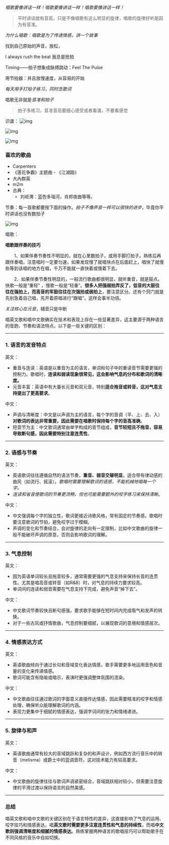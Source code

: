 *唱歌要像讲话一样！唱歌要像讲话一样！唱歌要像讲话一样！*

> 平时讲话就有音高，只是不像唱歌有这么明显的旋律，唱歌的旋律好听是因为有音准。

*为什么唱歌：唱歌是为了传递情感，讲一个故事*

找到自己原始的声音，放松，

I  always rush the beat 我总是抢拍

Timing——拍子想象成脉搏跳动：Feel The Pulse

用节拍器：并且放慢速度，从容易的开始

*每天用手打拍子练习，同时念歌词*

唱歌无非就是*音准和拍子*

> 拍子多练习，音准音高要细心感受或者看谱，不要看感觉

识谱：
![img](images/image-20241209163003607.webp)

![img](images/image-20241209163031284.webp)

![img](images/image-20241209163737579.webp)

### 喜欢的歌曲

* Carpenters 
* 《莲花争霸》主题曲 - 《江湖路》
* 大內群英 
* m2m
* 古典：
  * 刘岠渭：蓝色多瑙河，肖邦夜曲等等。


节奏：每一首歌都要按下面的操作。*拍子不像声音一样可以很快的进步*，毕竟你平时讲话也没有数拍子

![img](images/image-20241205224746228.webp)



唱歌：

**唱歌跟伴奏的技巧**

　　1、如果伴奏节奏性不明显的，就在心里数拍子，或用手脚打拍子。熟练后再跟伴奏唱，注意唱时一定要匀速，如果发现慢了就唱快点在后面赶上，唱快了就慢些等到该唱的地方在唱，千万不能就一直快着或慢着下去。

　　2、如果伴奏节奏性明显的，一般流行歌曲都很明显，就听重音，就是鼓点。快歌一般是“重轻” ，慢歌一般是“轻重”。**很多人把强弱拍弄反了，低音的大鼓往往在强拍上，而高音的军鼓往往在次强拍或弱拍上**，要注意区分。还有个窍门就是先别急着自己唱，先开着原唱进行“跟唱”，这样会事半功倍。



*关注核心在元音*，辅音只是中断

唱英文歌和唱中文歌确实在技术和表现上存在一些显著差异，这主要源于两种语言的音韵、节奏和语法特点。以下是一些关键的区别：

------

### 1. 语言的发音特点

英文：

- 重音与连读：英语是以重音为主的语言，单词和句子中的重读音节需要更强的控制力。歌唱时，**连读和弱读现象很常见，这会影响气息的分布和歌词的清晰度。**
- 元音丰富：英语中有大量长元音和双元音，特别**适合拖音或转音，这对气息支持提出了更高要求**。

中文：

- 声调与清晰度：中文是以声调为主的语言，每个字的音调（平、上、去、入）**对歌词的表达非常重要，因此需要在唱歌时保持每个字的音高准确**。
- 短音节为主：中文歌词通常由单字构成的音节组成，**音节较短且不拖音，容易导致断句感，因此需要特别注意连贯性**。

------

### 2. 语感与节奏

英文：

- 英语歌词往往遵循自然的语法节奏，**重音、弱音交替明显**，适合带有律动感的曲风（如流行、摇滚）。*歌唱时需要理解歌词的语感，不能机械地唱每一个字。*
- *连读和省音使歌词的节奏更流畅，但也可能需要额外的咬字练习来保持清晰*。

中文：

- 中文强调每个字的独立性，歌词更接近诗歌风格，常有固定的节奏感。歌唱时要注意歌词的节拍，避免咬字过于模糊。
- 声调的变化和节奏结合，会对旋律的走向有一定限制，比如中文歌曲的旋律一般不能破坏声调的原意，否则会影响歌词的理解。

------

### 3. 气息控制

英文：

- 因为英语单词较长且拖音较多，通常需要更强的气息支持来保持长音的连贯性。尤其是唱高音或转音（如R&B）时，对气息的持续力要求较高。
- 单词间的连读和弱音需要在气息支持下完成，避免声音“掉下去”。

中文：

- 中文歌词节奏较快且断句感强，要求歌手能够在短时间内完成吸气和发声的转换。
- 对于一些古风或抒情歌曲，气息控制要细腻，以展现歌词的意境和情感层次。

------

### 4. 情感表达方式

英文：

- 英语歌曲倾向于通过长句和音域变化表达情感，歌手需要更多地运用音色和音量的变化来传递情感。
- 歌词可能含有隐喻或暗示，表演时更强调整体氛围的渲染。

中文：

- 中文歌曲往往通过歌词的字面意义直接传达情感，因此需要精准的咬字和情感处理，确保听众能理解歌词的内涵。
- 表现力更集中于细腻的情感表达，强调字词间的张力和情绪递进。

------

### 5. 旋律与和声

英文：

- 英语歌曲通常有较大的音域跳跃和复杂的和声设计，例如西方流行音乐中的转音（melisma）或爵士中的蓝调音符，这对技术能力有较高要求。

中文：

- 中文歌曲的旋律往往与歌词声调紧密结合，音域跳跃相对较小，但需要注意旋律的平滑过渡以保持语言的自然美感。

------

### 总结

唱英文歌和唱中文歌的关键区别在于语言特性的差异，这直接影响了气息的运用、咬字技巧和情感表达。唱**英文歌时需要更多注意连贯性和气息的持续性**，而唱**中文歌则强调清晰度和细腻的情感表达**。熟练掌握两种语言的歌唱技巧可以帮助歌手在不同风格的音乐中自如切换。